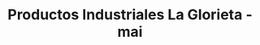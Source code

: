 ---
title: "Productos Industriales La Glorieta - mai"
url: /santa-clara/productos-industriales-la-glorieta-mai/
shop: hardware
---